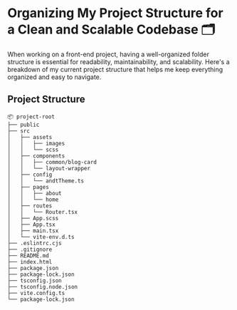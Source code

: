 # Organizing My Project Structure for a Clean and Scalable Codebase 🗂️

When working on a front-end project, having a well-organized folder structure is essential for readability, maintainability, and scalability. Here's a breakdown of my current project structure that helps me keep everything organized and easy to navigate.

## Project Structure

```plaintext
📦 project-root
├── public
├── src
│   ├── assets
│   │   ├── images
│   │   └── scss
│   ├── components
│   │   ├── common/blog-card
│   │   └── layout-wrapper
│   ├── config
│   │   └── andtTheme.ts
│   ├── pages
│   │   ├── about
│   │   └── home
│   ├── routes
│   │   └── Router.tsx
│   ├── App.scss
│   ├── App.tsx
│   ├── main.tsx
│   └── vite-env.d.ts
├── .eslintrc.cjs
├── .gitignore
├── README.md
├── index.html
├── package.json
├── package-lock.json
├── tsconfig.json
├── tsconfig.node.json
├── vite.config.ts
└── package-lock.json
